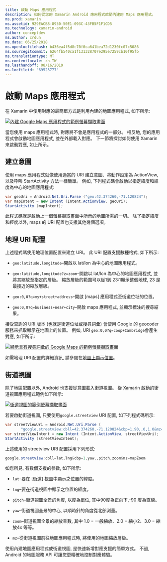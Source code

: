 ```yaml
---
title: 啟動 Maps 應用程式
description: 如何從您的 Xamarin Android 應用程式啟動內建的 Maps 應用程式。
ms.prod: xamarin
ms.assetid: 929EACB8-8950-50E1-093C-43FB5F1F1CD5
ms.technology: xamarin-android
author: conceptdev
ms.author: crdun
ms.date: 06/25/2018
ms.openlocfilehash: b436ea4f5d8c70f0ca641bea72d1230fc07c5086
ms.sourcegitcommit: 6264fb540ca1f131328707e295e7259cb10f95fb
ms.translationtype: MT
ms.contentlocale: zh-TW
ms.lasthandoff: 08/16/2019
ms.locfileid: "69523777"
---
```

# <a name="launching-the-maps-application"></a>啟動 Maps 應用程式

在 Xamarin 中使用對應的最簡單方式是利用內建的地圖應用程式, 如下所示:

[![內建 Google Maps 應用程式的範例螢幕擷取畫面](maps-application-images/01-mapsapplication.png)](maps-application-images/01-mapsapplication.png#lightbox)

當您使用 maps 應用程式時, 對應將不會是應用程式的一部分。 相反地, 您的應用程式會啟動地圖應用程式, 並在外部載入對應。 下一節將探討如何使用 Xamarin 來啟動對應, 如上所示。


## <a name="creating-the-intent"></a>建立意圖

使用 maps 應用程式就像使用適當的 URI 建立意圖、將動作設定為 ActionView, 以及呼叫 StartActivity 方法一樣簡單。 例如, 下列程式碼會啟動以指定緯度和經度為中心的地圖應用程式:

```csharp
var geoUri = Android.Net.Uri.Parse ("geo:42.374260,-71.120824");
var mapIntent = new Intent (Intent.ActionView, geoUri);
StartActivity (mapIntent);
```

此程式碼就是啟動上一個螢幕擷取畫面中所示的地圖所需的一切。 除了指定緯度和經度以外, maps 的 URI 配置也支援其他幾個選項。


## <a name="geo-uri-scheme"></a>地理 URI 配置

上述程式碼使用地理位置配置來建立 URI。 此 URI 配置支援數種格式, 如下所示:

- `geo:latitude,longitude`&ndash;開啟以 lat/lon 為中心的地圖應用程式。 

- `geo:latitude,longitude?z=zoom`&ndash;開啟以 lat/lon 為中心的地圖應用程式, 並將其縮放至指定的層級。 縮放層級的範圍可以從1到 23:1顯示整個地球, 23 是最接近的縮放層級。

- `geo:0,0?q=my+street+address`&ndash;開啟 [maps] 應用程式至街道位址的位置。 

- `geo:0,0?q=business+near+city`&ndash;開啟 maps 應用程式, 並顯示標注的搜尋結果。 


接受查詢的 URI 版本 (也就是街道位址或搜尋詞彙) 會使用 Google 的 geocoder 服務來抓取顯示在地圖上的位置。 例如, URI `geo:0,0?q=coop+Cambridge`會產生對應, 如下所示:

[![顯示具有搜尋詞彙的 Google Maps 的範例螢幕擷取畫面](maps-application-images/02-mapsearch.png)](maps-application-images/02-mapsearch.png#lightbox)



如需地理 URI 配置的詳細資訊, 請參閱在[地圖上顯示位置](https://developer.android.com/guide/components/intents-common.html#Maps)。


## <a name="street-view"></a>街道視圖

除了地區配置以外, Android 也支援從意圖載入街道視圖。 從 Xamarin 啟動的街道視圖應用程式範例如下所示:

[![街道視圖的範例螢幕擷取畫面](maps-application-images/03-streetview.png)](maps-application-images/03-streetview.png#lightbox)

若要啟動街道視圖, 只要使用`google.streetview` URI 配置, 如下列程式碼所示:

```csharp
var streetViewUri = Android.Net.Uri.Parse (
       "google.streetview:cbll=42.374260,-71.120824&cbp=1,90,,0,1.0&mz=20");  
var streetViewIntent = new Intent (Intent.ActionView, streetViewUri);  
StartActivity (streetViewIntent);
```

上述使用的 streetview URI 配置採用下列形式:

```csharp
google.streetview:cbll=lat,lng&cbp=1,yaw,,pitch,zoom&mz=mapZoom
```

如您所見, 有數個支援的參數, 如下所示:

- `lat`&ndash;要在 [街道] 視圖中顯示之位置的緯度。

- `lng`&ndash;要在街道視圖中顯示之位置的經度。

- `pitch`&ndash;街道視圖全景的角度, 以度為單位, 其中90度為正向下,-90 度為直線。

- `yaw`&ndash;街道視圖全景的中心, 以順時針的角度從北部測量。

- `zoom`&ndash;街道視圖全景的縮放乘數, 其中 1.0 = 一般縮放、2.0 = 縮小2、3.0 = 縮放4x 等等。

- `mz`&ndash;從街道視圖前往地圖應用程式時, 將使用的地圖縮放層級。


使用內建地圖應用程式或街道視圖, 是快速新增對應支援的簡單方式。 不過, Android 的地圖服務 API 可讓您更精確地控制對應體驗。
